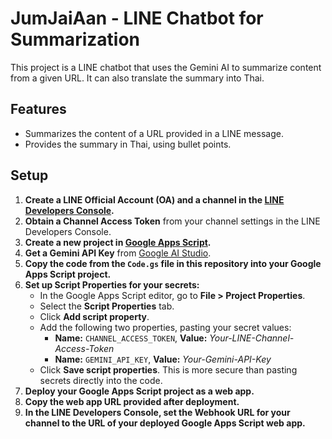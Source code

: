 # JumJaiAan - LINE Chatbot for Summarization

This project is a LINE chatbot that uses the Gemini AI to summarize content from a given URL. It can also translate the summary into Thai.

## Features

- Summarizes the content of a URL provided in a LINE message.
- Provides the summary in Thai, using bullet points.

## Setup

1.  **Create a LINE Official Account (OA) and a channel in the [LINE Developers Console](https://developers.line.biz/en/).**
2.  **Obtain a Channel Access Token** from your channel settings in the LINE Developers Console.
3.  **Create a new project in [Google Apps Script](https://script.google.com/).**
4.  **Get a Gemini API Key** from [Google AI Studio](https://aistudio.google.com/app/apikey).
5.  **Copy the code from the `Code.gs` file in this repository into your Google Apps Script project.**
6.  **Set up Script Properties for your secrets:**
    *   In the Google Apps Script editor, go to **File > Project Properties**.
    *   Select the **Script Properties** tab.
    *   Click **Add script property**.
    *   Add the following two properties, pasting your secret values:
        *   **Name:** `CHANNEL_ACCESS_TOKEN`, **Value:** *Your-LINE-Channel-Access-Token*
        *   **Name:** `GEMINI_API_KEY`, **Value:** *Your-Gemini-API-Key*
    *   Click **Save script properties**. This is more secure than pasting secrets directly into the code.
7.  **Deploy your Google Apps Script project as a web app.**
8.  **Copy the web app URL provided after deployment.**
9.  **In the LINE Developers Console, set the Webhook URL for your channel to the URL of your deployed Google Apps Script web app.**
